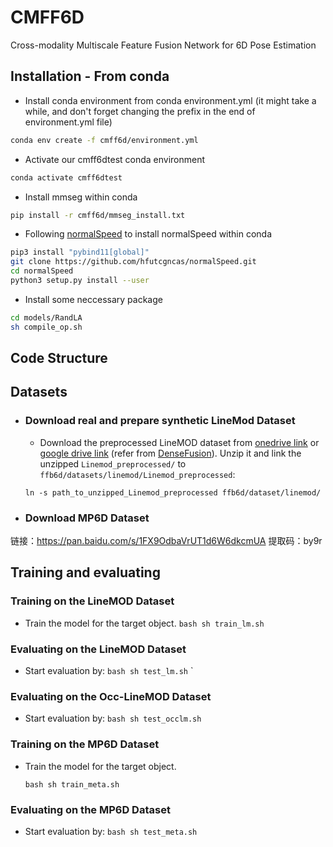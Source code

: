 # CMFF6D
Cross-modality Multiscale Feature Fusion Network for 6D Pose Estimation
## Installation - From conda
-   Install conda environment from conda environment.yml (it might take a while, and don't forget changing the prefix in the end of environment.yml file)
```bash 
conda env create -f cmff6d/environment.yml
```
- Activate our cmff6dtest conda environment
```bash
conda activate cmff6dtest
```
- Install mmseg within conda
```bash 
pip install -r cmff6d/mmseg_install.txt
```
- Following [normalSpeed](https://github.com/hfutcgncas/normalSpeed) to install normalSpeed within conda
```bash
pip3 install "pybind11[global]"
git clone https://github.com/hfutcgncas/normalSpeed.git
cd normalSpeed
python3 setup.py install --user
```
- Install some neccessary package
```bash 
cd models/RandLA
sh compile_op.sh
```  
## Code Structure

## Datasets
- ### Download real and prepare synthetic LineMod Dataset 
  - Download the preprocessed LineMOD dataset from [onedrive link](https://hkustconnect-my.sharepoint.com/:u:/g/personal/yhebk_connect_ust_hk/ETW6iYHDbo1OsIbNJbyNBkABF7uJsuerB6c0pAiiIv6AHw?e=eXM1UE) or [google drive link](https://drive.google.com/drive/folders/19ivHpaKm9dOrr12fzC8IDFczWRPFxho7) (refer from [DenseFusion](https://github.com/j96w/DenseFusion)). Unzip it and link the unzipped ``Linemod_preprocessed/`` to ``ffb6d/datasets/linemod/Linemod_preprocessed``:
  ```shell
  ln -s path_to_unzipped_Linemod_preprocessed ffb6d/dataset/linemod/
  ```
- ### Download MP6D Dataset
链接：https://pan.baidu.com/s/1FX9OdbaVrUT1d6W6dkcmUA 
提取码：by9r
## Training and evaluating
### Training on the LineMOD Dataset

- Train the model for the target object.
      ``` bash sh train_lm.sh ```

### Evaluating on the LineMOD Dataset

- Start evaluation by:
      ``` bash sh test_lm.sh ```
`
### Evaluating on the Occ-LineMOD Dataset

- Start evaluation by:
      ``` bash sh test_occlm.sh ```

### Training on the MP6D Dataset

- Train the model for the target object. 
  
  ``` bash sh train_meta.sh ```

### Evaluating on the MP6D Dataset

- Start evaluation by:
      ``` bash sh test_meta.sh ```
